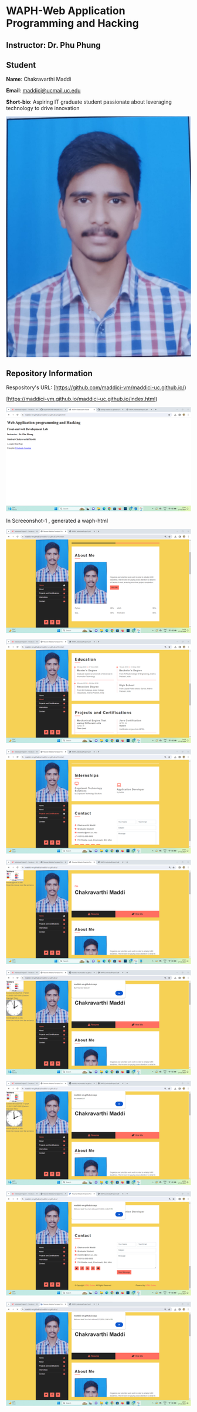 # WAPH-Web Application Programming and Hacking

## Instructor: Dr. Phu Phung

## Student

**Name**: Chakravarthi Maddi

**Email**: maddici@ucmail.uc.edu

**Short-bio**:  Aspiring IT graduate student passionate about leveraging technology to drive innovation 

![My headshot](image/headshot.jpg)

## Repository Information

Respository's URL: [https://github.com/maddici-vm/maddici-uc.github.io/)


[https://maddici-vm.github.io/maddici-uc.github.io/index.html)




![Figure-1](image/ss1.png)

In Screeonshot-1 , generated a waph-html

![Figure-2](image/ss2.png)

![Figure-3](image/ss3.png)


![Figure-4](image/ss4.png)


![Figure-5](image/ss5.png)

![Figure-6](image/ss6.png)


![Figure-7](image/ss7.png)

![Figure-8](image/ss8.png)

![Figure-9](image/ss9.png)



